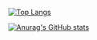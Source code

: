 [![Top Langs](https://github-readme-stats.vercel.app/api/top-langs/?username=JINILEEE)](https://github.com/anuraghazra/github-readme-stats)

[![Anurag's GitHub stats](https://github-readme-stats.vercel.app/api?username=JINILEEE)](https://github.com/anuraghazra/github-readme-stats)

